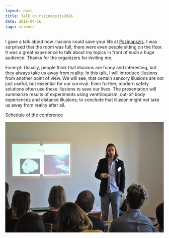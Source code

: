 ```yaml
---
layout: post
title: Talk on Pszinapszis2016
date: 2016-04-16
tags: science
---
```


I gave a talk about how illusions could save your life at [Pszinapszis](https://www.facebook.com/hashtag/pszinapszis?fref=ts). I was surprised that the room was full, there were even people sitting on the floor. It was a great experience to talk about my topics in front of such a huge audience. Thanks for the organizers for inviting me.

Excerpt:
Usually, people think that illusions are funny and interesting, but they always take us away from reality. In this talk, I will introduce illusions from another point of view. We will see, that certain sensory illusions are not just useful, but essential for our survival. Even further, modern safety solutions often use these illusions to save our lives. The presentation will summarize results of experiments using ventriloquism, out-of-body experiences and distance illusions; to conclude that illusion might not take us away from reality after all.

[Schedule of the conference](http://www.pszinapszis.hu/20/?q=hu/eloadasaink)

<img class="  wp-image-74 alignright" src="/public/img/13072841_1083090431751197_4843540111414660913_o.jpg" alt="Me on stage"  height="350" />
